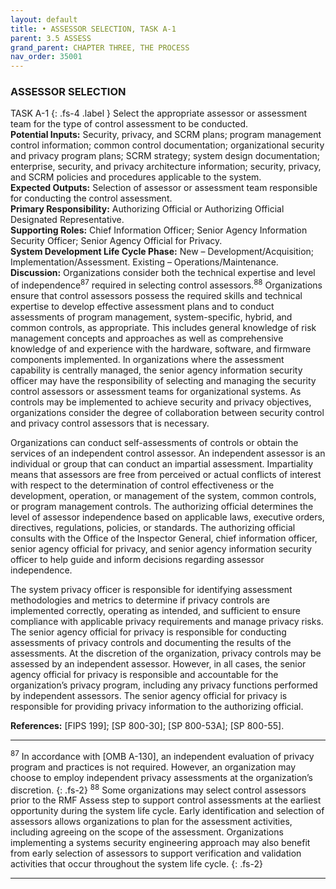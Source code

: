 ```yaml
---
layout: default
title: • ASSESSOR SELECTION, TASK A-1 
parent: 3.5 ASSESS 
grand_parent: CHAPTER THREE, THE PROCESS
nav_order: 35001
---
```


### ASSESSOR SELECTION 
TASK A-1
{: .fs-4 .label }
Select the appropriate assessor or assessment team for the type of control assessment to be conducted.  
**Potential Inputs:** Security, privacy, and SCRM plans; program management control information; common control documentation; organizational security and privacy program plans; SCRM strategy; system design documentation; enterprise, security, and privacy architecture information; security, privacy, and SCRM policies and procedures applicable to the system.  
**Expected Outputs:** Selection of assessor or assessment team responsible for conducting the control assessment.  
**Primary Responsibility:** Authorizing Official or Authorizing Official Designated Representative.  
**Supporting Roles:** Chief Information Officer; Senior Agency Information Security Officer; Senior Agency Official for Privacy.  
**System Development Life Cycle Phase:** New – Development/Acquisition; Implementation/Assessment.
Existing – Operations/Maintenance.  
**Discussion:** Organizations consider both the technical expertise and level of independence<sup>87</sup> required in selecting control assessors.<sup>88</sup> Organizations ensure that control assessors possess the required skills and technical expertise to develop effective assessment plans and to conduct assessments of program management, system-specific, hybrid, and common controls, as appropriate. This includes general knowledge of risk management concepts and approaches as well as comprehensive knowledge of and experience with the hardware, software, and firmware components implemented. In organizations where the assessment capability is centrally managed, the senior agency information security officer may have the responsibility of selecting and managing the security control assessors or assessment teams for organizational systems. As controls may be implemented to achieve security and privacy objectives, organizations consider the degree of collaboration between security control and privacy control assessors that is necessary. 

Organizations can conduct self-assessments of controls or obtain the services of an independent control assessor. An independent assessor is an individual or group that can conduct an impartial assessment. Impartiality means that assessors are free from perceived or actual conflicts of interest with respect to the determination of control effectiveness or the development, operation, or management of the system, common controls, or program management controls. The authorizing official determines the level of assessor independence based on applicable laws, executive orders, directives, regulations, policies, or standards. The authorizing official consults with the Office of the Inspector General, chief information officer, senior agency official for privacy, and senior agency information security officer to help guide and inform decisions regarding assessor independence. 

The system privacy officer is responsible for identifying assessment methodologies and metrics to determine if privacy controls are implemented correctly, operating as intended, and sufficient to ensure compliance with applicable privacy requirements and manage privacy risks. The senior agency official for privacy is responsible for conducting assessments of privacy controls and documenting the results of the assessments. At the discretion of the organization, privacy controls may be assessed by an independent assessor. However, in all cases, the senior agency official for privacy is responsible and accountable for the organization’s privacy program, including any privacy functions performed by independent assessors. The senior agency official for privacy is responsible for providing privacy information to the authorizing official.  

**References:** [FIPS 199]; [SP 800-30]; [SP 800-53A]; [SP 800-55]. 

***

<sup>87</sup> In accordance with [OMB A-130], an independent evaluation of privacy program and practices is not required. However, an organization may choose to employ independent privacy assessments at the organization’s discretion.
{: .fs-2}
<sup>88</sup> Some organizations may select control assessors prior to the RMF Assess step to support control assessments at the earliest opportunity during the system life cycle. Early identification and selection of assessors allows organizations to plan for the assessment activities, including agreeing on the scope of the assessment. Organizations implementing a systems security engineering approach may also benefit from early selection of assessors to support verification and validation activities that occur throughout the system life cycle.
{: .fs-2}

***
